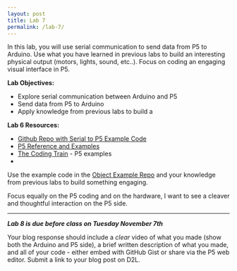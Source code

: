 ```yaml
---
layout: post
title: Lab 7
permalink: /lab-7/
---
```


In this lab, you will use serial communication to send data from P5 to Arduino. Use what you have learned in previous labs to build an interesting physical output (motors, lights, sound, etc..). Focus on coding an engaging visual interface in P5.

<span class="underlined">**Lab Objectives:**</span>

+ Explore serial communication between Arduino and P5
+ Send data from P5 to Arduino
+ Apply knowledge from previous labs to build a

<span class="underlined">**Lab 6 Resources:**</span>

+ [Github Repo with Serial to P5 Example Code](https://github.com/coloringchaos/Object_Examples/tree/master/Serial)
+ [P5 Reference and Examples](https://p5js.org/)
+ [The Coding Train](http://thecodingtrain.com/) - P5 examples
+

Use the example code in the [Object Example Repo](https://github.com/coloringchaos/Object_Examples/tree/master/Serial) and your knowledge from previous labs to build something engaging.

Focus equally on the P5 coding and on the hardware, I want to see a cleaver and thoughtful interaction on the P5 side.

<hr>

***Lab 8 is due before class on Tuesday November 7th***

Your blog response should include a *clear* video of what you made (show both the Arduino and P5 side), a brief written description of what you made, and all of your code - either embed with GitHub Gist or share via the P5 web editor. Submit a link to your blog post on D2L.
